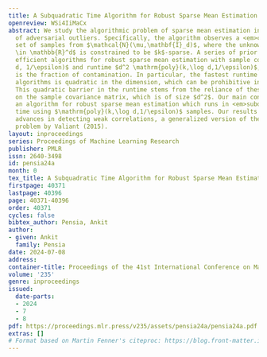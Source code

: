 ```yaml
---
title: A Subquadratic Time Algorithm for Robust Sparse Mean Estimation
openreview: WSi4IiMaCx
abstract: We study the algorithmic problem of sparse mean estimation in the presence
  of adversarial outliers. Specifically, the algorithm observes a <em>corrupted</em>
  set of samples from $\mathcal{N}(\mu,\mathbf{I}_d)$, where the unknown mean $\mu
  \in \mathbb{R}^d$ is constrained to be $k$-sparse. A series of prior works has developed
  efficient algorithms for robust sparse mean estimation with sample complexity $\mathrm{poly}(k,\log
  d, 1/\epsilon)$ and runtime $d^2 \mathrm{poly}(k,\log d,1/\epsilon)$, where $\epsilon$
  is the fraction of contamination. In particular, the fastest runtime of existing
  algorithms is quadratic in the dimension, which can be prohibitive in high dimensions.
  This quadratic barrier in the runtime stems from the reliance of these algorithms
  on the sample covariance matrix, which is of size $d^2$. Our main contribution is
  an algorithm for robust sparse mean estimation which runs in <em>subquadratic</em>
  time using $\mathrm{poly}(k,\log d,1/\epsilon)$ samples. Our results build on algorithmic
  advances in detecting weak correlations, a generalized version of the light-bulb
  problem by Valiant (2015).
layout: inproceedings
series: Proceedings of Machine Learning Research
publisher: PMLR
issn: 2640-3498
id: pensia24a
month: 0
tex_title: A Subquadratic Time Algorithm for Robust Sparse Mean Estimation
firstpage: 40371
lastpage: 40396
page: 40371-40396
order: 40371
cycles: false
bibtex_author: Pensia, Ankit
author:
- given: Ankit
  family: Pensia
date: 2024-07-08
address:
container-title: Proceedings of the 41st International Conference on Machine Learning
volume: '235'
genre: inproceedings
issued:
  date-parts:
  - 2024
  - 7
  - 8
pdf: https://proceedings.mlr.press/v235/assets/pensia24a/pensia24a.pdf
extras: []
# Format based on Martin Fenner's citeproc: https://blog.front-matter.io/posts/citeproc-yaml-for-bibliographies/
---
```

